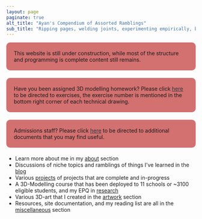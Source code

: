 ```yaml
---
layout: page
paginate: true
alt_title: "Ayan's Compendium of Assorted Ramblings"
sub_title: "Ripping pages, welding joints, experimenting empirically, burning electronics, and tuning PIDs since 2007."
---
```


<style>
  #content_container {
    background-color: #D37070; /* Set the background color */
    border-radius: 10px; /* Add rounded corners to the container */
    padding: 20px; /* Add padding to the container */
    margin-bottom: 20px; /* Add bottom margin to create space between container and text below */
  }
  
  #content_container a {
    color: #283741; /* Change the color of hyperlinks */
    text-decoration: underline; /* Add underline to hyperlinks */
  }
</style>

<div id="content_container">
  This website is still under construction, while most of the structure and programming is complete content still remains.
</div>

<div id="content_container">
  Have you been assigned 3D modelling homework? Please click <a href="/3d-exercises/">here</a> to be directed to exercises, the exercise number is mentioned in the bottom right corner of each technical drawing.
</div>

<div id="content_container">
  Admissions staff? Please click <a href="/admissions/">here</a> to be directed to additional documents that you may find useful.
</div>

- Learn more about me in my <a href="/about/">about</a> section
- Discussions of niche topics and ramblings of things I've learned in the <a href="/blog/">blog</a>
- Various <a href="/projects/">projects</a> of projects that are complete and in-progress
- A 3D-Modelling course that has been deployed to 11 schools or ~3100 eligible students, and my EPQ in <a href="/research/">research</a>
- Various 3D-art that I created in the <a href="/artwork/">artwork</a> section
- Resources, site documentation, and my reading list are all in the <a href="/miscellaneous/">miscellaneous</a> section
